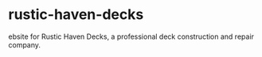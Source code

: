 # rustic-haven-decks
ebsite for Rustic Haven Decks, a professional deck construction and repair company.
